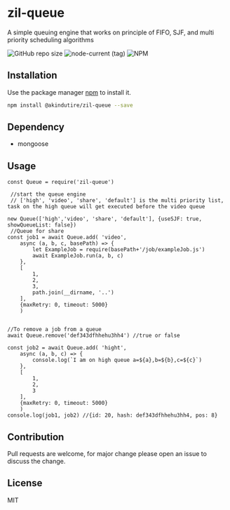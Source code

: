 # zil-queue
A simple queuing engine that works on principle of FIFO, SJF, and multi priority scheduling algorithms

![GitHub repo size](https://img.shields.io/github/repo-size/akindutire/zil-queue)
![node-current (tag)](https://img.shields.io/node/v/mongoose/latest)
![NPM](https://img.shields.io/npm/l/zil_queue)

## Installation
Use the package manager [npm](https://www.npmjs.com) to install it.

```bash
npm install @akindutire/zil-queue --save
```

## Dependency
- mongoose

## Usage

```node
const Queue = require('zil-queue')

 //start the queue engine
 // ['high', 'video', 'share', 'default'] is the multi priority list, task on the high queue will get executed before the video queue

new Queue(['high','video', 'share', 'default'], {useSJF: true, showQueueList: false})
 //Queue for share
const job1 = await Queue.add( 'video',
    async (a, b, c, basePath) => {
        let ExampleJob = require(basePath+'/job/exampleJob.js')
        await ExampleJob.run(a, b, c)
    },
    [
        1, 
        2, 
        3, 
        path.join(__dirname, '..')
    ],
    {maxRetry: 0, timeout: 5000}
    )


//To remove a job from a queue
await Queue.remove('def343dfhhehu3hh4') //true or false

const job2 = await Queue.add( 'hight',
    async (a, b, c) => {
        console.log(`I am on high queue a=${a},b=${b},c=${c}`)
    },
    [
        1, 
        2, 
        3
    ],
    {maxRetry: 0, timeout: 5000}
    )
console.log(job1, job2) //{id: 20, hash: def343dfhhehu3hh4, pos: 8}
```
   
## Contribution
Pull requests are welcome, for major change please open an issue to discuss the change.

## License
MIT